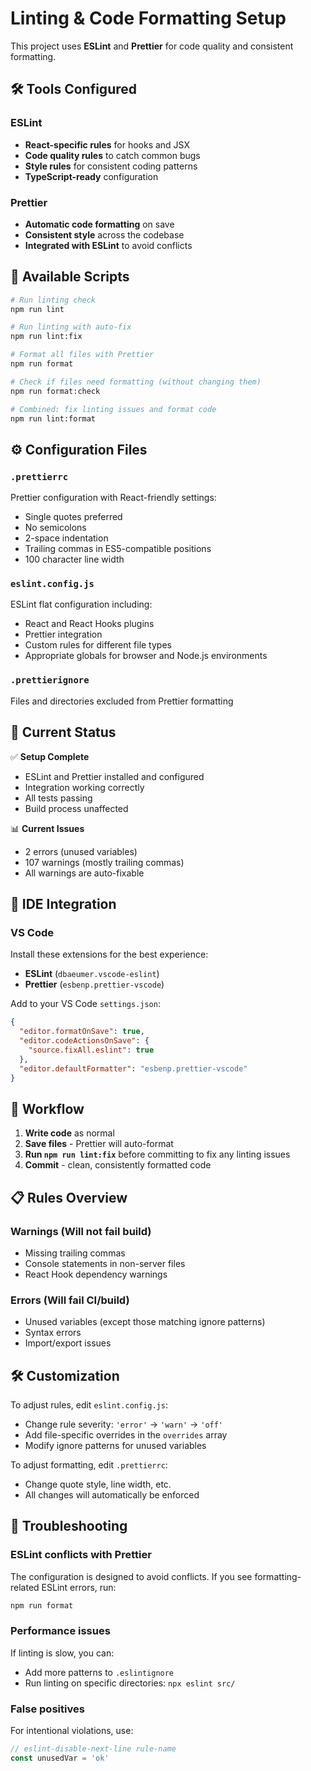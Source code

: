 # Linting & Code Formatting Setup

This project uses **ESLint** and **Prettier** for code quality and consistent formatting.

## 🛠️ Tools Configured

### ESLint
- **React-specific rules** for hooks and JSX
- **Code quality rules** to catch common bugs
- **Style rules** for consistent coding patterns
- **TypeScript-ready** configuration

### Prettier
- **Automatic code formatting** on save
- **Consistent style** across the codebase
- **Integrated with ESLint** to avoid conflicts

## 📝 Available Scripts

```bash
# Run linting check
npm run lint

# Run linting with auto-fix
npm run lint:fix

# Format all files with Prettier
npm run format

# Check if files need formatting (without changing them)
npm run format:check

# Combined: fix linting issues and format code
npm run lint:format
```

## ⚙️ Configuration Files

### `.prettierrc`
Prettier configuration with React-friendly settings:
- Single quotes preferred
- No semicolons
- 2-space indentation
- Trailing commas in ES5-compatible positions
- 100 character line width

### `eslint.config.js`
ESLint flat configuration including:
- React and React Hooks plugins
- Prettier integration
- Custom rules for different file types
- Appropriate globals for browser and Node.js environments

### `.prettierignore`
Files and directories excluded from Prettier formatting

## 🎯 Current Status

✅ **Setup Complete**
- ESLint and Prettier installed and configured
- Integration working correctly
- All tests passing
- Build process unaffected

📊 **Current Issues**
- 2 errors (unused variables)
- 107 warnings (mostly trailing commas)
- All warnings are auto-fixable

## 🔧 IDE Integration

### VS Code
Install these extensions for the best experience:
- **ESLint** (`dbaeumer.vscode-eslint`)
- **Prettier** (`esbenp.prettier-vscode`)

Add to your VS Code `settings.json`:
```json
{
  "editor.formatOnSave": true,
  "editor.codeActionsOnSave": {
    "source.fixAll.eslint": true
  },
  "editor.defaultFormatter": "esbenp.prettier-vscode"
}
```

## 🚀 Workflow

1. **Write code** as normal
2. **Save files** - Prettier will auto-format
3. **Run `npm run lint:fix`** before committing to fix any linting issues
4. **Commit** - clean, consistently formatted code

## 📋 Rules Overview

### Warnings (Will not fail build)
- Missing trailing commas
- Console statements in non-server files
- React Hook dependency warnings

### Errors (Will fail CI/build)
- Unused variables (except those matching ignore patterns)
- Syntax errors
- Import/export issues

## 🛠️ Customization

To adjust rules, edit `eslint.config.js`:
- Change rule severity: `'error'` → `'warn'` → `'off'`
- Add file-specific overrides in the `overrides` array
- Modify ignore patterns for unused variables

To adjust formatting, edit `.prettierrc`:
- Change quote style, line width, etc.
- All changes will automatically be enforced

## 🐛 Troubleshooting

### ESLint conflicts with Prettier
The configuration is designed to avoid conflicts. If you see formatting-related ESLint errors, run:
```bash
npm run format
```

### Performance issues
If linting is slow, you can:
- Add more patterns to `.eslintignore`
- Run linting on specific directories: `npx eslint src/`

### False positives
For intentional violations, use:
```javascript
// eslint-disable-next-line rule-name
const unusedVar = 'ok'
``` 